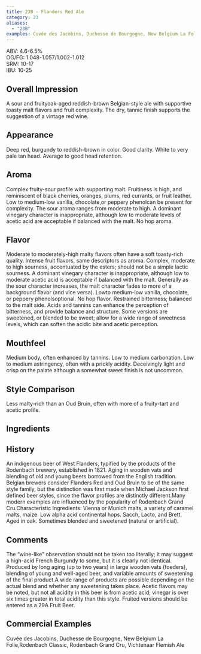 ```yaml
---
title: 23B - Flanders Red Ale
category: 23
aliases: 
  - "23B"
examples: Cuvée des Jacobins, Duchesse de Bourgogne, New Belgium La Folie,Rodenbach Classic, Rodenbach Grand Cru, Vichtenaar Flemish Ale
---
```


ABV: 4.6-6.5%  
OG/FG: 1.048-1.057/1.002-1.012  
SRM: 10-17  
IBU: 10-25

## Overall Impression
A sour and fruityoak-aged reddish-brown Belgian-style ale with supportive toasty malt flavors and fruit complexity. The dry, tannic finish supports the suggestion of a vintage red wine.

## Appearance
Deep red, burgundy to reddish-brown in color. Good clarity. White to very pale tan head. Average to good head retention.

## Aroma
Complex fruity-sour profile with supporting malt. Fruitiness is high, and reminiscent of black cherries, oranges, plums, red currants, or fruit leather. Low to medium-low vanilla, chocolate,or peppery phenolcan be present for complexity. The sour aroma ranges from moderate to high. A dominant vinegary character is inappropriate, although low to moderate levels of acetic acid are acceptable if balanced with the malt. No hop aroma.

## Flavor
Moderate to moderately-high malty flavors often have a soft toasty-rich quality. Intense fruit flavors, same descriptors as aroma. Complex, moderate to high sourness, accentuated by the esters; should not be a simple lactic sourness. A dominant vinegary character is inappropriate, although low to moderate acetic acid is acceptable if balanced with the malt. Generally as the sour character increases, the malt character fades to more of a background flavor (and vice versa). Lowto medium-low vanilla, chocolate, or peppery phenolsoptional. No hop flavor. Restrained bitterness; balanced to the malt side. Acids and tannins can enhance the perception of bitterness, and provide balance and structure. Some versions are sweetened, or blended to be sweet; allow for a wide range of sweetness levels, which can soften the acidic bite and acetic perception.

## Mouthfeel
Medium body, often enhanced by tannins. Low to medium carbonation. Low to medium astringency, often with a prickly acidity. Deceivingly light and crisp on the palate although a somewhat sweet finish is not uncommon.

## Style Comparison
Less malty-rich than an Oud Bruin, often with more of a fruity-tart and acetic profile.

## Ingredients


## History
An indigenous beer of West Flanders, typified by the products of the Rodenbach brewery, established in 1821. Aging in wooden vats and blending of old and young beers borrowed from the English tradition. Belgian brewers consider Flanders Red and Oud Bruin to be of the same style family, but the distinction was first made when Michael Jackson first defined beer styles, since the flavor profiles are distinctly different.Many modern examples are influenced by the popularity of Rodenbach Grand Cru.Characteristic Ingredients: Vienna or Munich malts, a variety of caramel malts, maize. Low alpha acid continental hops. Sacch, Lacto, and Brett. Aged in oak. Sometimes blended and sweetened (natural or artificial).

## Comments
The “wine-like” observation should not be taken too literally; it may suggest a high-acid French Burgundy to some, but it is clearly not identical. Produced by long aging (up to two years) in large wooden vats (foeders), blending of young and well-aged beer, and variable amounts of sweetening of the final product.A wide range of products are possible depending on the actual blend and whether any sweetening takes place. Acetic flavors may be noted, but not all acidity in this beer is from acetic acid; vinegar is over six times greater in total acidity than this style. Fruited versions should be entered as a 29A Fruit Beer.

## Commercial Examples
Cuvée des Jacobins, Duchesse de Bourgogne, New Belgium La Folie,Rodenbach Classic, Rodenbach Grand Cru, Vichtenaar Flemish Ale